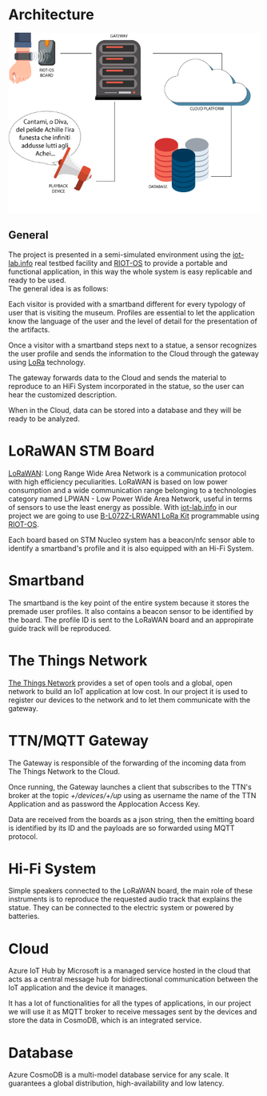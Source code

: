 # Architecture

![](pics/architecture.png)

## General
The project is presented in a semi-simulated environment using the [iot-lab.info](https://www.iot-lab.info/) real testbed facility and [RIOT-OS](https://riot-os.org/) to provide a portable and functional application, in this way the whole system is easy replicable and ready to be used.
<br/>The general idea is as follows:

Each visitor is provided with a smartband different for every typology of user that is visiting the museum. Profiles are essential to let the application know the language of the user and the level of detail for the presentation of the artifacts.

Once a visitor with a smartband steps next to a statue, a sensor recognizes the user profile and sends the information to the Cloud through the gateway using [LoRa](https://en.wikipedia.org/wiki/LoRa#LoRaWAN) technology.

The gateway forwards data to the Cloud and sends the material to reproduce to an HiFi System incorporated in the statue, so the user can hear the customized description.

When in the Cloud, data can be stored into a database and they will be ready to be analyzed. 

# LoRaWAN STM Board
[LoRaWAN](https://lora-alliance.org/about-lorawan): Long Range Wide Area Network is a communication protocol with high efficiency peculiarities. LoRaWAN is based on low power consumption and a wide communication range belonging to a technologies category named LPWAN - Low Power Wide Area Network, useful in terms of sensors to use the least energy as possible.
With [iot-lab.info](https://www.iot-lab.info/) in our project we are going to use [B-L072Z-LRWAN1 LoRa Kit](https://www.st.com/en/evaluation-tools/b-l072z-lrwan1.html) programmable using [RIOT-OS](https://riot-os.org/).

Each board based on STM Nucleo system has a beacon/nfc sensor able to identify a smartband's profile and it is also equipped with an Hi-Fi System.

# Smartband
The smartband is the key point of the entire system because it stores the premade user profiles. It also contains a beacon sensor to be identified by the board. The profile ID is sent to the LoRaWAN board and an appropirate guide track will be reproduced.

# The Things Network
[The Things Network](https://www.thethingsnetwork.org/) provides a set of open tools and a global, open network to build an IoT application at low cost.
In our project it is used to register our devices to the network and to let them communicate with the gateway.

# TTN/MQTT Gateway
The Gateway is responsible of the forwarding of the incoming data from The Things Network to the Cloud.

Once running, the Gateway launches a client that subscribes to the TTN's broker at the topic _+/devices/+/up_ using as username the name of the TTN Application and as password the Applocation Access Key.

Data are received from the boards as a json string, then the emitting board is identified by its ID and the payloads are so forwarded using MQTT protocol.

# Hi-Fi System
Simple speakers connected to the LoRaWAN board, the main role of these instruments is to reproduce the requested audio track that explains the statue. They can be connected to the electric system or powered by batteries.

# Cloud
Azure IoT Hub by Microsoft is a managed service hosted in the cloud that acts as a central message hub for bidirectional communication between the IoT application and the device it manages. 

It has a lot of functionalities for all the types of applications, in our project we will use it as MQTT broker to receive messages sent by the devices and store the data in CosmoDB, which is an integrated service.

# Database
Azure CosmoDB is a multi-model database service for any scale. It guarantees a global distribution, high-availability and low latency.

